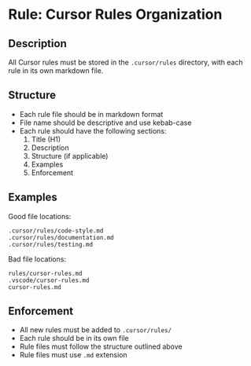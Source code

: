 # Rule: Cursor Rules Organization

## Description

All Cursor rules must be stored in the `.cursor/rules` directory, with each rule in its own markdown file.

## Structure

- Each rule file should be in markdown format
- File name should be descriptive and use kebab-case
- Each rule should have the following sections:
  1. Title (H1)
  2. Description
  3. Structure (if applicable)
  4. Examples
  5. Enforcement

## Examples

Good file locations:

```text
.cursor/rules/code-style.md
.cursor/rules/documentation.md
.cursor/rules/testing.md
```

Bad file locations:

```text
rules/cursor-rules.md
.vscode/cursor-rules.md
cursor-rules.md
```

## Enforcement

- All new rules must be added to `.cursor/rules/`
- Each rule should be in its own file
- Rule files must follow the structure outlined above
- Rule files must use `.md` extension
